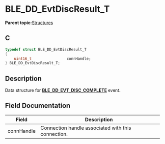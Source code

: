 # BLE\_DD\_EvtDiscResult\_T

**Parent topic:**[Structures](GUID-B7B198D6-037B-468B-9A14-943F83191073.md)

## C

```c
typedef struct BLE_DD_EvtDiscResult_T
{
    uint16_t                connHandle;
} BLE_DD_EvtDiscResult_T;
```

## Description

Data structure for **[BLE\_DD\_EVT\_DISC\_COMPLETE](GUID-45B8E598-9414-432D-9F5F-52044CCDE39E.md)** event.

## Field Documentation

|Field|Description|
|-----|-----------|
|connHandle|Connection handle associated with this connection.|

